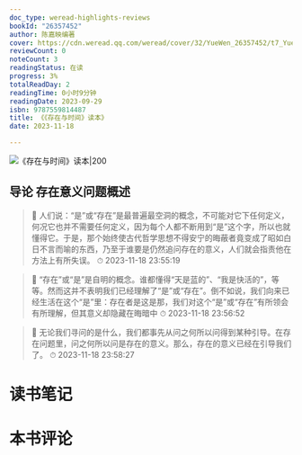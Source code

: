```yaml
---
doc_type: weread-highlights-reviews
bookId: "26357452"
author: 陈嘉映编著
cover: https://cdn.weread.qq.com/weread/cover/32/YueWen_26357452/t7_YueWen_26357452.jpg
reviewCount: 0
noteCount: 3
readingStatus: 在读
progress: 3%
totalReadDay: 2
readingTime: 0小时9分钟
readingDate: 2023-09-29
isbn: 9787559814487
title: 《《存在与时间》读本》
date: 2023-11-18

---
```


![ 《存在与时间》读本|200](https://cdn.weread.qq.com/weread/cover/32/YueWen_26357452/t7_YueWen_26357452.jpg)


## 导论 存在意义问题概述

> 📌 人们说：“是”或“存在”是最普遍最空洞的概念，不可能对它下任何定义，何况它也并不需要任何定义，因为每个人都不断用到“是”这个字，所以也就懂得它。于是，那个始终使古代哲学思想不得安宁的晦蔽者竟变成了昭如白日不言而喻的东西，乃至于谁要是仍然追问存在的意义，人们就会指责他在方法上有所失误。 
> ⏱ 2023-11-18 23:55:19 

> 📌 “存在”或“是”是自明的概念。谁都懂得“天是蓝的”、“我是快活的”，等等。然而这并不表明我们已经理解了“是”或“存在”。倒不如说，我们向来已经生活在这个“是”里：存在者是这是那，我们对这个“是”或“存在”有所领会有所理解，但其意义却隐藏在晦暗中 
> ⏱ 2023-11-18 23:56:52 

> 📌 无论我们寻问的是什么，我们都事先从问之何所以问得到某种引导。在存在问题里，问之何所以问是存在的意义。那么，存在的意义已经在引导我们了。 
> ⏱ 2023-11-18 23:58:27 


# 读书笔记


# 本书评论
